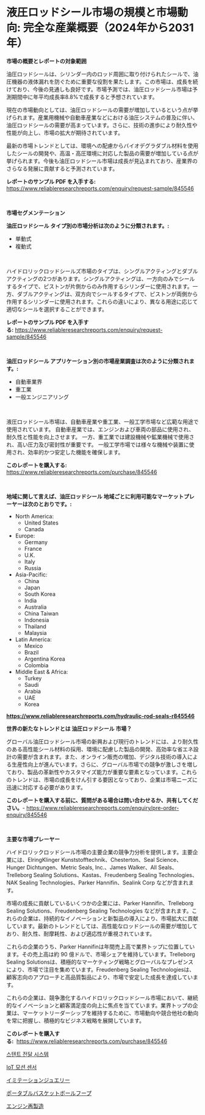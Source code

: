 <p><h1>液圧ロッドシール市場の規模と市場動向: 完全な産業概要（2024年から2031年）</h1></p><p><strong>市場の概要とレポートの対象範囲</strong></p>
<p><p>油圧ロッドシールは、シリンダー内のロッド周囲に取り付けられたシールで、油圧機器の液体漏れを防ぐために重要な役割を果たします。この市場は、成長を続けており、今後の見通しも良好です。市場予測では、油圧ロッドシール市場は予測期間中に年平均成長率8.8%で成長すると予想されています。</p><p>現在の市場動向としては、油圧ロッドシールの需要が増加しているという点が挙げられます。産業用機械や自動車産業などにおける油圧システムの普及に伴い、油圧ロッドシールの需要が高まっています。さらに、技術の進歩により耐久性や性能が向上し、市場の拡大が期待されています。</p><p>最新の市場トレンドとしては、環境への配慮からバイオデグラダブル材料を使用したシールの開発や、高温・高圧環境に対応した製品の需要が増加している点が挙げられます。今後も油圧ロッドシール市場は成長が見込まれており、産業界のさらなる発展に貢献すると予測されています。</p></p>
<p><strong>レポートのサンプル PDF を入手する:</strong> <a href="https://www.reliableresearchreports.com/enquiry/request-sample/845546">https://www.reliableresearchreports.com/enquiry/request-sample/845546</a></p>
<p>&nbsp;</p>
<p><strong>市場セグメンテーション</strong></p>
<p><strong>油圧ロッドシール タイプ別の市場分析は次のように分類されます。:</strong></p>
<p><ul><li>単動式</li><li>複動式</li></ul></p>
<p>&nbsp;</p>
<p><p>ハイドロリックロッドシールズ市場のタイプは、シングルアクティングとダブルアクティングの2つがあります。シングルアクティングは、一方向のみでシールするタイプで、ピストンが片側からのみ作用するシリンダーに使用されます。一方、ダブルアクティングは、双方向でシールするタイプで、ピストンが両側から作用するシリンダーに使用されます。これらの違いにより、異なる用途に応じて適切なシールを選択することができます。</p></p>
<p><strong>レポートのサンプル PDF を入手する:</strong>&nbsp;<a href="https://www.reliableresearchreports.com/enquiry/request-sample/845546">https://www.reliableresearchreports.com/enquiry/request-sample/845546</a></p>
<p>&nbsp;</p>
<p><strong> 油圧ロッドシール アプリケーション別の市場産業調査は次のように分類されます。:</strong></p>
<p><ul><li>自動車業界</li><li>重工業</li><li>一般エンジニアリング</li></ul></p>
<p>&nbsp;</p>
<p><p>液圧ロッドシール市場は、自動車産業や重工業、一般工学市場など広範な用途で使用されています。 自動車産業では、エンジンおよび車両の部品に使用され、耐久性と性能を向上させます。 一方、重工業では建設機械や鉱業機械で使用され、高い圧力及び密封性が重要です。 一般工学市場では様々な機械や装置に使用され、効率的かつ安定した機能を確保します。</p></p>
<p><strong>このレポートを購入する:</strong>&nbsp; <a href="https://www.reliableresearchreports.com/purchase/845546">https://www.reliableresearchreports.com/purchase/845546</a></p>
<p>&nbsp;</p>
<p><strong>地域に関して言えば、油圧ロッドシール 地域ごとに利用可能なマーケットプレーヤーは次のとおりです。:</strong></p>
<p><ul>
    <li>
        North America:
        <ul>
            <li>United States</li>
            <li>Canada</li>
        </ul>
    </li>
    <li>
        Europe:
        <ul>
            <li>Germany</li>
            <li>France</li>
            <li>U.K.</li>
            <li>Italy</li>
            <li>Russia</li>
        </ul>
    </li>
    <li>
        Asia-Pacific:
        <ul>
            <li>China</li>
            <li>Japan</li>
            <li>South Korea</li>
            <li>India</li>
            <li>Australia</li>
            <li>China Taiwan</li>
            <li>Indonesia</li>
            <li>Thailand</li>
            <li>Malaysia</li>
        </ul>
    </li>
    <li>
        Latin America:
        <ul>
            <li>Mexico</li>
            <li>Brazil</li>
            <li>Argentina Korea</li>
            <li>Colombia</li>
        </ul>
    </li>
    <li>
        Middle East & Africa:
        <ul>
            <li>Turkey</li>
            <li>Saudi</li>
            <li>Arabia</li>
            <li>UAE</li>
            <li>Korea</li>
        </ul>
    </li>
    </ul></p>
<p><strong><a href="https://www.reliableresearchreports.com/hydraulic-rod-seals-r845546">https://www.reliableresearchreports.com/hydraulic-rod-seals-r845546</a></strong>&nbsp;</p>
<p><strong>世界の新たなトレンドとは 油圧ロッドシール 市場？</strong></p>
<p><p>グローバル油圧ロッドシール市場の新興および現行のトレンドには、より耐久性のある高性能シール材料の採用、環境に配慮した製品の開発、高効率な省エネ設計の需要が含まれます。また、オンライン販売の増加、デジタル技術の導入による生産性向上が進んでいます。さらに、グローバル市場での競争が激しさを増しており、製品の革新性やカスタマイズ能力が重要な要素となっています。これらのトレンドは、市場の成長をけん引する要因となっており、企業は市場ニーズに迅速に対応する必要があります。</p></p>
<p><strong>このレポートを購入する前に、質問がある場合は問い合わせるか、共有してください。</strong>- <a href="https://www.reliableresearchreports.com/enquiry/pre-order-enquiry/845546">https://www.reliableresearchreports.com/enquiry/pre-order-enquiry/845546</a></p>
<p>&nbsp;</p>
<p><strong>主要な市場プレーヤー</strong></p>
<p><p>ハイドロリックロッドシール市場の主要企業の競争力分析を提供します。主要企業には、ElringKlinger Kunststofftechnik、Chesterton、Seal Science、Hunger Dichtungen、Metric Seals, Inc.、James Walker、All Seals、Trelleborg Sealing Solutions、Kastas、Freudenberg Sealing Technologies、NAK Sealing Technologies、Parker Hannifin、Sealink Corp などが含まれます。</p><p>市場の成長に貢献しているいくつかの企業には、Parker Hannifin、Trelleborg Sealing Solutions、Freudenberg Sealing Technologies などが含まれます。これらの企業は、持続的なイノベーションと新製品の導入により、市場拡大に貢献しています。最新のトレンドとしては、高性能なロッドシールの需要が増加しており、耐久性、耐摩耗性、および適応性が重視されています。</p><p>これらの企業のうち、Parker Hannifinは年間売上高で業界トップに位置しています。その売上高は約 90 億ドルで、市場シェアを維持しています。Trelleborg Sealing Solutionsは、積極的なマーケティング戦略とグローバルなプレゼンスにより、市場で注目を集めています。Freudenberg Sealing Technologiesは、顧客志向のアプローチと高品質製品により、市場で安定した成長を達成しています。</p><p>これらの企業は、競争激化するハイドロリックロッドシール市場において、継続的なイノベーションと顧客満足度の向上に焦点を当てています。業界トップの企業は、マーケットリーダーシップを維持するために、市場動向や競合他社の動向を常に把握し、積極的なビジネス戦略を展開しています。</p></p>
<p><strong>このレポートを購入する:</strong>&nbsp;&nbsp;<a href="https://www.reliableresearchreports.com/purchase/845546">https://www.reliableresearchreports.com/purchase/845546</a></p>
<p><p><a href="https://medium.com/@karenburke2009/%EC%8A%A4%ED%85%90%ED%8A%B8-%EC%A0%84%EB%8B%AC-%EC%8B%9C%EC%8A%A4%ED%85%9C-%EC%8B%9C%EC%9E%A5-%EB%8F%99%ED%96%A5-%EC%8B%9C%EC%9E%A5-%EB%8F%99%ED%96%A5-%EC%84%B1%EC%9E%A5-2024%EB%85%84%EB%B6%80%ED%84%B0-2031%EB%85%84%EA%B9%8C%EC%A7%80-%EC%98%88%EC%B8%A1-53fe15728ec6">스텐트 전달 시스템</a></p><p><a href="https://medium.com/@witoldadamczyk1904/iot-%EB%8F%99%EC%9E%91-%EC%84%BC%EC%84%9C-%EC%8B%9C%EC%9E%A5-%EC%A7%80%ED%91%9C-%ED%95%B4%EB%8F%85-%EC%8B%9C%EC%9E%A5-%EC%A0%90%EC%9C%A0%EC%9C%A8-%ED%8A%B8%EB%A0%8C%EB%93%9C-%EB%B0%8F-%EC%84%B1%EC%9E%A5-%ED%8C%A8%ED%84%B4-c5922a84c8e5">IoT 모션 센서</a></p><p><a href="https://medium.com/@wadeavis5656202/%E6%A8%A1%E9%80%A0%E5%AE%9D%E9%A3%BE%E5%B8%82%E5%A0%B4-2023%E5%B9%B4%E3%81%BE%E3%81%A7%E3%81%AE%E5%8B%95%E5%90%91-%E4%BA%88%E6%B8%AC-%E7%AB%B6%E4%BA%89%E5%88%86%E6%9E%90-5856ad37680d">イミテーションジュエリー</a></p><p><a href="https://github.com/KaydenJohns1964/Market-Research-Report-List-1/blob/main/643264219261.md">ポータブルバスケットボールフープ</a></p><p><a href="https://github.com/marbadji/Market-Research-Report-List-1/blob/main/105850919260.md">エンジン再製造</a></p></p>